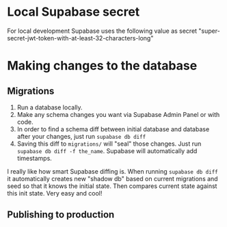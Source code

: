 # Local Supabase secret

For local development Supabase uses the following value as secret
"super-secret-jwt-token-with-at-least-32-characters-long"

# Making changes to the database

## Migrations

1. Run a database locally.
2. Make any schema changes you want via Supabase Admin Panel or with code.
3. In order to find a schema diff between initial database and database after your changes, just run `supabase db diff`
4. Saving this diff to `migrations/` will "seal" those changes. Just run `supabase db diff -f the_name`. Supabase will automatically add timestamps.

I really like how smart Supabase diffing is. When running `supabase db diff` it automatically creates new "shadow db" based on current migrations and seed so that it knows the initial state. Then compares current state against this init state. Very easy and cool!

## Publishing to production
